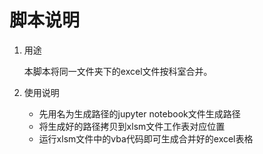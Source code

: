 # 脚本说明

1. 用途

   本脚本将同一文件夹下的excel文件按科室合并。

2. 使用说明

   - 先用名为生成路径的jupyter notebook文件生成路径
   - 将生成好的路径拷贝到xlsm文件工作表对应位置
   - 运行xlsm文件中的vba代码即可生成合并好的excel表格